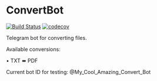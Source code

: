 # ConvertBot
[![Build Status](https://travis-ci.org/TurboGoose/ConvertBot.svg?branch=main)](https://travis-ci.org/TurboGoose/ConvertBot)
[![codecov](https://codecov.io/gh/TurboGoose/ConvertBot/branch/main/graph/badge.svg?token=L8UVFMLD1Q)](https://codecov.io/gh/TurboGoose/ConvertBot)

Telegram bot for converting files.

Available conversions:

• TXT ⬌ PDF

Current bot ID for testing: @My_Cool_Amazing_Convert_Bot
